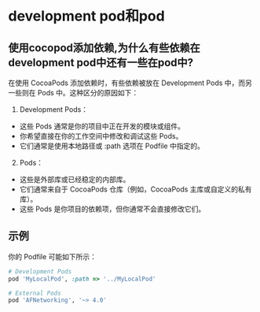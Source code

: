 # development pod和pod

## 使用cocopod添加依赖,为什么有些依赖在development pod中还有一些在pod中?

在使用 CocoaPods 添加依赖时，有些依赖被放在 Development Pods 中，而另一些则在 Pods 中。这种区分的原因如下：

1. Development Pods：

-   这些 Pods 通常是你的项目中正在开发的模块或组件。
-   你希望直接在你的工作空间中修改和调试这些 Pods。
-   它们通常是使用本地路径或 :path 选项在 Podfile 中指定的。

2. Pods：

-   这些是外部库或已经稳定的内部库。
-   它们通常来自于 CocoaPods 仓库（例如，CocoaPods 主库或自定义的私有库）。
-   这些 Pods 是你项目的依赖项，但你通常不会直接修改它们。

## 示例

你的 Podfile 可能如下所示：

```ruby
# Development Pods
pod 'MyLocalPod', :path => '../MyLocalPod'

# External Pods
pod 'AFNetworking', '~> 4.0'
```
